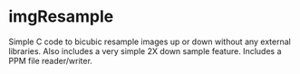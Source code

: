 # imgResample
Simple C code to bicubic resample images up or down without any external libraries.  Also includes a very simple 2X down sample feature.  Includes a PPM file reader/writer.
